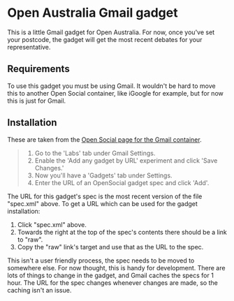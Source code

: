 # Open Australia Gmail gadget

This is a little Gmail gadget for Open Australia. For now, once you've set your postcode, the gadget will get the most recent debates for your representative.

## Requirements

To use this gadget you must be using Gmail. It wouldn't be hard to move this to another Open Social container, like iGoogle for example, but for now this is just for Gmail.

## Installation

These are taken from the [Open Social page for the Gmail container](http://wiki.opensocial.org/index.php?title=Gmail).

> 1. Go to the 'Labs' tab under Gmail Settings.
> 2. Enable the 'Add any gadget by URL' experiment and click 'Save Changes.'
> 3. Now you'll have a 'Gadgets' tab under Settings.
> 4. Enter the URL of an OpenSocial gadget spec and click 'Add'.

The URL for this gadget's spec is the most recent version of the file "spec.xml" above. To get a URL which can be used for the gadget installation:

1. Click "spec.xml" above.
2. Towards the right at the top of the spec's contents there should be a link to "raw".
3. Copy the "raw" link's target and use that as the URL to the spec.

This isn't a user friendly process, the spec needs to be moved to somewhere else. For now thought, this is handy for development. There are lots of things to change in the gadget, and Gmail caches the specs for 1 hour. The URL for the spec changes whenever changes are made, so the caching isn't an issue.
